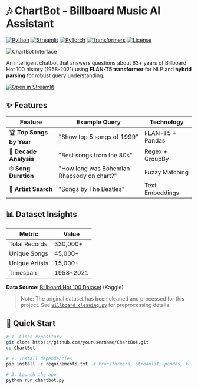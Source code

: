 # 🎶 ChartBot - Billboard Music AI Assistant

[![Python](https://img.shields.io/badge/Python-3.8+-blue?logo=python&logoColor=white)](https://www.python.org/)
[![Streamlit](https://img.shields.io/badge/Streamlit-FF4B4B?logo=Streamlit&logoColor=white)](https://streamlit.io/)
[![PyTorch](https://img.shields.io/badge/PyTorch-EE4C2C?logo=pytorch&logoColor=white)](https://pytorch.org/)
[![Transformers](https://img.shields.io/badge/🤗_Transformers-FFD43B?logo=huggingface)](https://huggingface.co/docs/transformers)
[![License](https://img.shields.io/badge/License-MIT-green)](LICENSE)

![ChartBot Interface](demo.gif) <!-- Replace with your screenshot -->

An intelligent chatbot that answers questions about 63+ years of Billboard Hot 100 history (1958-2021) using **FLAN-T5 transformer** for NLP and **hybrid parsing** for robust query understanding.

[![Open in Streamlit](https://static.streamlit.io/badges/streamlit_badge_black_white.svg)](https://nsikan56-chartbot-chatbot-app-0mnjqu.streamlit.app)

## ✨ Features

<div align="center">

| Feature | Example Query | Technology |
|---------|---------------|------------|
| 🏆 **Top Songs by Year** | "Show top 5 songs of 1999" | FLAN-T5 + Pandas |
| 📅 **Decade Analysis** | "Best songs from the 80s" | Regex + GroupBy |
| ⏱ **Song Duration** | "How long was Bohemian Rhapsody on chart?" | Fuzzy Matching |
| 🎤 **Artist Search** | "Songs by The Beatles" | Text Embeddings |

</div>

## 📊 Dataset Insights

<div align="center">

| Metric | Value |
|--------|-------|
| Total Records | 330,000+ |
| Unique Songs | 45,000+ |
| Unique Artists | 15,000+ |
| Timespan | 1958-2021 |

</div>

**Data Source**: [Billboard Hot 100 Dataset](https://www.kaggle.com/datasets/dhruvildave/billboard-the-hot-100-songs) (Kaggle)

> Note: The original dataset has been cleaned and processed for this project. See [`Billboard_cleaning.py`](Billboard_cleaning.py) for preprocessing details.

## 🚀 Quick Start

```bash
# 1. Clone repository
git clone https://github.com/yourusername/ChartBot.git
cd ChartBot

# 2. Install dependencies
pip install -r requirements.txt  # transformers, streamlit, pandas, fuzzywuzzy

# 3. Launch the app
python run_chartbot.py
